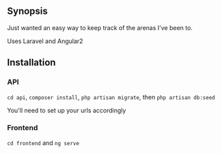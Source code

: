 ## Synopsis

Just wanted an easy way to keep track of the arenas I've been to.

Uses Laravel and Angular2

## Installation

### API

```cd api```, ```composer install```, ```php artisan migrate```, then ```php artisan db:seed```

You'll need to set up your urls accordingly

### Frontend

```cd frontend``` and ```ng serve```
